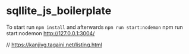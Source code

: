 # sqllite_js_boilerplate
To start run `npm install` and afterwards `npm run start:nodemon`
npm run start:nodemon
http://127.0.0.1:3004/

  // https://kanjivg.tagaini.net/listing.html
